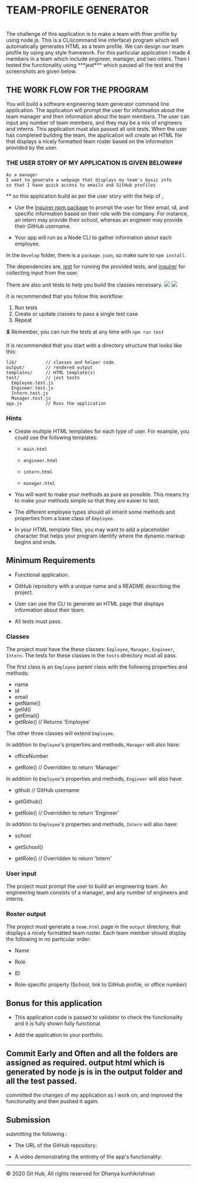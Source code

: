 # <h1> TEAM-PROFILE GENERATOR <h1>


<p> The challenge of this application is to make a team with thier profile by using node.js. This is a CLI(command line interface) program which will automatically generates HTML as a team profile. We can design our team profile by using any style framework. For this particular application I made 4 members in a team which include engineer, manager, and two inters. Then I tested the functionality using ***jest*** which passed all the test and the screenshots are given below. </p>

</n></n>


## THE WORK FLOW FOR THE PROGRAM

You will build a software engineering team generator command line application. The application will prompt the user for information about the team manager and then information about the team members. The user can input any number of team members, and they may be a mix of engineers and interns. This application must also passed all unit tests. When the user has completed building the team, the application will create an HTML file that displays a nicely formatted team roster based on the information provided by the user. 
### THE USER STORY OF MY APPLICATION IS GIVEN BELOW###

```
As a manager
I want to generate a webpage that displays my team's basic info
so that I have quick access to emails and GitHub profiles
```

** so this application build as per the user story with the help of ,

* Use the [Inquirer npm package](https://github.com/SBoudrias/Inquirer.js/) to prompt the user for their email, id, and specific information based on their role with the company. For instance, an intern may provide their school, whereas an engineer may provide their GitHub username.

* Your app will run as a Node CLI to gather information about each employee.


In the `Develop` folder, there is a `package.json`, so make sure to `npm install`.

The dependencies are, [jest](https://jestjs.io/) for running the provided tests, and [inquirer](https://www.npmjs.com/package/inquirer) for collecting input from the user.

There are also unit tests to help you build the classes necessary.
![](output.gif)
![](/2020-07-15%20(1).png)

It is recommended that you follow this workflow:

1. Run tests
2. Create or update classes to pass a single test case
3. Repeat

🎗 Remember, you can run the tests at any time with `npm run test`

It is recommended that you start with a directory structure that looks like this:

```
lib/           // classes and helper code
output/        // rendered output
templates/     // HTML template(s)
test/          // jest tests
  Employee.test.js
  Engineer.test.js
  Intern.test.js
  Manager.test.js
app.js         // Runs the application
```

### Hints

* Create multiple HTML templates for each type of user. For example, you could use the following templates:

  * `main.html`

  * `engineer.html`
  
  * `intern.html`
  
  * `manager.html`

* You will want to make your methods as pure as possible. This means try to make your methods simple so that they are easier to test.

* The different employee types should all inherit some methods and properties from a base class of `Employee`.

* In your HTML template files, you may want to add a placeholder character that helps your program identify where the dynamic markup begins and ends.

## Minimum Requirements

* Functional application.

* GitHub repository with a unique name and a README describing the project.

* User can use the CLI to generate an HTML page that displays information about their team.

* All tests must pass.

### Classes
The project must have the these classes: `Employee`, `Manager`, `Engineer`,
`Intern`. The tests for these classes in the `tests` directory must all pass.

The first class is an `Employee` parent class with the following properties and
methods:

  * name
  * id
  * email
  * getName()
  * getId()
  * getEmail()
  * getRole() // Returns 'Employee'

The other three classes will extend `Employee`. 

In addition to `Employee`'s properties and methods, `Manager` will also have:

  * officeNumber

  * getRole() // Overridden to return 'Manager'

In addition to `Employee`'s properties and methods, `Engineer` will also have:

  * github  // GitHub username

  * getGithub()

  * getRole() // Overridden to return 'Engineer'

In addition to `Employee`'s properties and methods, `Intern` will also have:

  * school 

  * getSchool()

  * getRole() // Overridden to return 'Intern'

### User input

The project must prompt the user to build an engineering team. An engineering
team consists of a manager, and any number of engineers and interns.

### Roster output

The project must generate a `team.html` page in the `output` directory, that displays a nicely formatted team roster. Each team member should display the following in no particular order:

  * Name

  * Role

  * ID

  * Role-specific property (School, link to GitHub profile, or office number)

## Bonus for this application 

* This application code is passed to validator to check the functionality and it is fully shown fully functional

* Add the application to your portfolio.

## Commit Early and Often and all the folders are assigned as required. output html which is generated by node js is in the output folder and all the test passed.

   committed the changes of my application as I work on; and improved the functionality and then pushed it again.


## Submission

 submitting the following :

* The URL of the GitHub repository: 

* A video demonstrating the entirety of the app's functionality: 

- - -
© 2020 Git Hub, All rights reserved for Dhanya kunhikrishnan
